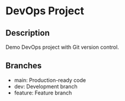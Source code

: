 # DevOps Project
## Description
Demo DevOps project with Git version control.
## Branches
- main: Production-ready code
- dev: Development branch
- feature: Feature branch
